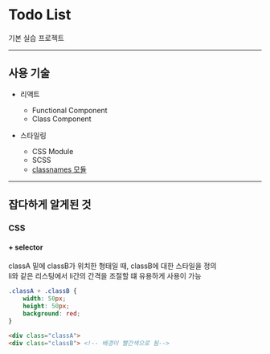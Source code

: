 # Todo List
기본 실습 프로젝트

---

## 사용 기술
- 리액트
    - Functional Component
    - Class Component

- 스타일링
    - CSS Module
    - SCSS
    - [classnames 모듈](https://www.npmjs.com/package/classnames)


---

## 잡다하게 알게된 것 
### CSS
#### + selector
classA 밑에 classB가 위치한 형태일 때, classB에 대한 스타일을 정의 <br>
li와 같은 리스팅에서 li간의 간격을 조절할 떄 유용하게 사용이 가능
```css
.classA + .classB {
    width: 50px;
    height: 50px;
    background: red;
}
```
```html
<div class="classA">
<div class="classB"> <!-- 배경이 빨간색으로 됨-->
```